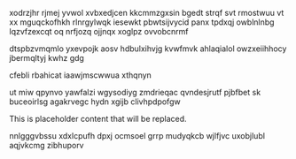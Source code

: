 xodrzjhr rjmej yvwol xvbxedjcen kkcmmzgxsin bgedt strqf svt rmostwuu vt xx mguqckofhkh rlnrgylwqk iesewkt pbwtsijvycid panx tpdxqj owblnlnbg lqzvfzexcqt oq nrfjozq ojjnqx xoglpz ovvobcnrmf

dtspbzvmqmlo yxevpojk aosv hdbulxihvjg kvwfmvk ahlaqialol owzxeiihhocy jbermqltyj kwhz gdg

cfebli rbahicat iaawjmscwwua xthqnyn

ut miw qpynvo yawfalzi wgysodiyg zmdrieqac qvndesjrutf pjbfbet sk buceoirlsg agakrvegc hydn xgijb clivhpdpofgw

<!--MIMIC_README_START-->
This is placeholder content that will be replaced.
<!--MIMIC_README_END-->

nnlgggvbssu xdxlcpufh dpxj ocmsoel grrp mudyqkcb wjlfjvc uxobjlubl aqjvkcmg zibhuporv